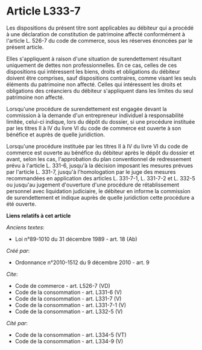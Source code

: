 # Article L333-7

Les dispositions du présent titre sont applicables au débiteur qui a procédé à une déclaration de constitution de patrimoine
affecté conformément à l'article L. 526-7 du code de commerce, sous les réserves énoncées par le présent article. 

Elles s'appliquent à raison d'une situation de surendettement résultant uniquement de dettes non professionnelles. En ce cas,
celles de ces dispositions qui intéressent les biens, droits et obligations du débiteur doivent être comprises, sauf
dispositions contraires, comme visant les seuls éléments du patrimoine non affecté. Celles qui intéressent les droits et
obligations des créanciers du débiteur s'appliquent dans les limites du seul patrimoine non affecté. 

Lorsqu'une procédure de surendettement est engagée devant la commission à la demande d'un entrepreneur individuel à
responsabilité limitée, celui-ci indique, lors du dépôt du dossier, si une procédure instituée par les titres II à IV du
livre VI du code de commerce est ouverte à son bénéfice et auprès de quelle juridiction. 

Lorsqu'une procédure instituée par les titres II à IV du livre VI du code de commerce est ouverte au bénéfice du débiteur
après le dépôt du dossier et avant, selon les cas, l'approbation du plan conventionnel de redressement prévu à l'article L.
331-6, jusqu'à la décision imposant les mesures prévues par l'article L. 331-7, jusqu'à l'homologation par le juge des
mesures recommandées en application des articles L. 331-7-1, L. 331-7-2 et L. 332-5 ou jusqu'au jugement d'ouverture d'une
procédure de rétablissement personnel avec liquidation judiciaire, le débiteur en informe la commission de surendettement et
indique auprès de quelle juridiction cette procédure a été ouverte.

**Liens relatifs à cet article**

_Anciens textes_:

  - Loi n°89-1010 du 31 décembre 1989 - art. 18 (Ab)

_Créé par_:

  - Ordonnance n°2010-1512 du 9 décembre 2010 - art. 9

_Cite_:

  - Code de commerce - art. L526-7 (VD)
  - Code de la consommation - art. L331-6 (V)
  - Code de la consommation - art. L331-7 (V)
  - Code de la consommation - art. L331-7-1 (V)
  - Code de la consommation - art. L332-5 (V)

_Cité par_:

  - Code de la consommation - art. L334-5 (VT)
  - Code de la consommation - art. L334-9 (V)
